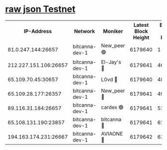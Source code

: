 [raw json Testnet](https://rpc-check.bcat.stavr.tech/bcat/rpc-bcat-result.json)
=


<table><tr><th>IP-Address</th><th>Network</th><th>Moniker</th><th>Latest Block Height</th><th>Earliest Block Height</th><th>Catching Up</th><th>Tx Index</th><th>Voting Power</th><th>Scan Time</th></tr><tr><td>81.0.247.144:26657</td><td>bitcanna-dev-1</td><td>New_peer 🟢</td><td>6179640</td><td>1</td><td>False</td><td>on</td><td>0</td><td>2024-01-28T03:48:03.955154219UTC</td></tr><tr><td>212.227.151.106:26657</td><td>bitcanna-dev-1</td><td>El-Jay's 🔴</td><td>6179641</td><td>4670391</td><td>False</td><td>on</td><td>2218164</td><td>2024-01-28T03:48:10.784887645UTC</td></tr><tr><td>65.109.70.45:30657</td><td>bitcanna-dev-1</td><td>L0vd 🔴</td><td>6179640</td><td>4828155</td><td>False</td><td>on</td><td>7920</td><td>2024-01-28T03:48:04.296547155UTC</td></tr><tr><td>65.109.28.177:26357</td><td>bitcanna-dev-1</td><td>New_peer 🔴</td><td>6179641</td><td>4952911</td><td>False</td><td>on</td><td>2237067</td><td>2024-01-28T03:48:11.522866989UTC</td></tr><tr><td>89.116.31.184:26657</td><td>bitcanna-dev-1</td><td>cardex 🟢</td><td>6179641</td><td>5185001</td><td>False</td><td>on</td><td>0</td><td>2024-01-28T03:48:11.138294097UTC</td></tr><tr><td>65.108.131.190:23857</td><td>bitcanna-dev-1</td><td>bitcanna 🔴</td><td>6179641</td><td>6175641</td><td>False</td><td>off</td><td>82269</td><td>2024-01-28T03:48:11.856525557UTC</td></tr><tr><td>194.163.174.231:26667</td><td>bitcanna-dev-1</td><td>AVIAONE 🔴</td><td>6179642</td><td>6176001</td><td>False</td><td>on</td><td>1949865</td><td>2024-01-28T03:48:18.336542744UTC</td></tr></table>